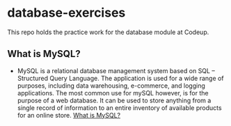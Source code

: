 # database-exercises
This repo holds the practice work for the database module at Codeup.

## What is MySQL?

- MySQL is a relational database management system based on SQL – Structured Query Language. The application is used for a wide range of purposes, including data warehousing, e-commerce, and logging applications. The most common use for mySQL however, is for the purpose of a web database. It can be used to store anything from a single record of information to an entire inventory of available products for an online store. [What is MySQL?](https://www.123-reg.co.uk/support/servers/what-is-mysql-and-why-do-i-need-it/)